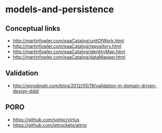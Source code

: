 models-and-persistence
======================



Conceptual links
----------------

* http://martinfowler.com/eaaCatalog/unitOfWork.html
* http://martinfowler.com/eaaCatalog/repository.html
* http://martinfowler.com/eaaCatalog/identityMap.html
* http://martinfowler.com/eaaCatalog/dataMapper.html﻿




Validation
----------

* http://gorodinski.com/blog/2012/05/19/validation-in-domain-driven-design-ddd/


PORO
-----------

* https://github.com/solnic/virtus
* https://github.com/jetrockets/attrio
